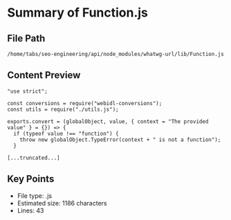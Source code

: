# Summary of Function.js
  
## File Path
`/home/tabs/seo-engineering/api/node_modules/whatwg-url/lib/Function.js`

## Content Preview
```
"use strict";

const conversions = require("webidl-conversions");
const utils = require("./utils.js");

exports.convert = (globalObject, value, { context = "The provided value" } = {}) => {
  if (typeof value !== "function") {
    throw new globalObject.TypeError(context + " is not a function");
  }

[...truncated...]
```

## Key Points
- File type: .js
- Estimated size: 1186 characters
- Lines: 43
